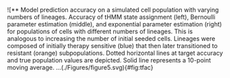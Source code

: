 ![** Model prediction accuracy on a simulated cell population with varying numbers of lineages. Accuracy of tHMM state assignment (left), Bernoulli parameter estimation (middle), and exponential parameter estimation (right) for populations of cells with different numbers of lineages. This is analogous to increasing the number of initial seeded cells. Lineages were composed of initially therapy sensitive (blue) that then later transitioned to resistant (orange) subpopulations. Dotted horizontal lines at target accuracy and true population values are depicted. Solid line represents a 10-point moving average. ...(./Figures/figure5.svg){#fig:tfac}